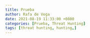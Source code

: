 ```yaml
---
title: Prueba
author: Rafa de Vega
date: 2021-08-19 11:33:00 +0800
categories: [Prueba, Threat Hunting]
tags: [threat hunting, hunting,]
---
```

